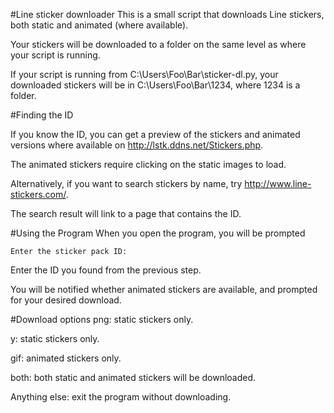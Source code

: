 #Line sticker downloader
This is a small script that downloads Line stickers, both static and animated (where available).

Your stickers will be downloaded to a folder on the same level as where your script is running.

If your script is running from C:\Users\Foo\Bar\sticker-dl.py, your downloaded stickers will be in C:\Users\Foo\Bar\1234\, where 1234 is a folder.

#Finding the ID

If you know the ID, you can get a preview of the stickers and animated versions where available on http://lstk.ddns.net/Stickers.php.

The animated stickers require clicking on the static images to load.



Alternatively, if you want to search stickers by name, try http://www.line-stickers.com/.

The search result will link to a page that contains the ID.

#Using the Program
When you open the program, you will be prompted

```Enter the sticker pack ID:```

Enter the ID you found from the previous step.

You will be notified whether animated stickers are available, and prompted for your desired download.

#Download options
png: static stickers only.

y: static stickers only.

gif: animated stickers only.

both: both static and animated stickers will be downloaded.

Anything else: exit the program without downloading.